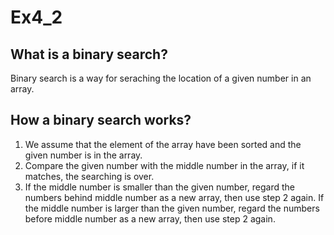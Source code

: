 # Ex4_2
## What is a binary search?
Binary search is a way for seraching the location of a given number in an array.
## How a binary search works?
1. We assume that the element of the array have been sorted and the given number is in the array.
2. Compare the given number with the middle number in the array, if it matches, the searching is over.
3. If the middle number is smaller than the given number, regard the numbers behind middle number as a new array, then use step 2 again.      If the middle number is larger than the given number, regard the numbers before middle number as a new array, then use step 2 again.
